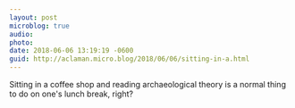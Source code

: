 ```yaml
---
layout: post
microblog: true
audio: 
photo: 
date: 2018-06-06 13:19:19 -0600
guid: http://aclaman.micro.blog/2018/06/06/sitting-in-a.html
---
```

Sitting in a coffee shop and reading archaeological theory is a normal thing to do on one's lunch break, right?
